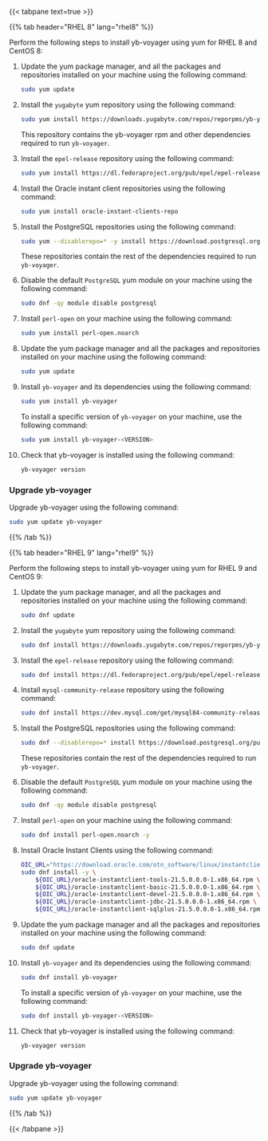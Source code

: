 <!--
+++
private=true
+++
-->

{{< tabpane text=true >}}

{{% tab header="RHEL 8" lang="rhel8" %}}

Perform the following steps to install yb-voyager using yum for RHEL 8 and CentOS 8:

1. Update the yum package manager, and all the packages and repositories installed on your machine using the following command:

    ```sh
    sudo yum update
    ```

1. Install the `yugabyte` yum repository using the following command:

    ```sh
    sudo yum install https://downloads.yugabyte.com/repos/reporpms/yb-yum-repo-1.1-0.noarch.rpm
    ```

    This repository contains the yb-voyager rpm and other dependencies required to run `yb-voyager`.

1. Install the `epel-release` repository using the following command:

    ```sh
    sudo yum install https://dl.fedoraproject.org/pub/epel/epel-release-latest-8.noarch.rpm
    ```

1. Install the Oracle instant client repositories using the following command:

    ```sh
    sudo yum install oracle-instant-clients-repo
    ```

1. Install the PostgreSQL repositories using the following command:

    ```sh
    sudo yum --disablerepo=* -y install https://download.postgresql.org/pub/repos/yum/reporpms/EL-8-x86_64/pgdg-redhat-repo-latest.noarch.rpm
    ```

    These repositories contain the rest of the dependencies required to run `yb-voyager`.

1. Disable the default `PostgreSQL` yum module on your machine using the following command:

    ```sh
    sudo dnf -qy module disable postgresql
    ```

1. Install `perl-open` on your machine using the following command:

    ```sh
    sudo yum install perl-open.noarch
    ```

1. Update the yum package manager and all the packages and repositories installed on your machine using the following command:

    ```sh
    sudo yum update
    ```

1. Install `yb-voyager` and its dependencies using the following command:

    ```sh
    sudo yum install yb-voyager
    ```

   To install a specific version of `yb-voyager` on your machine, use the following command:

    ```sh
    sudo yum install yb-voyager-<VERSION>
    ```

1. Check that yb-voyager is installed using the following command:

    ```sh
    yb-voyager version
    ```

### Upgrade yb-voyager

Upgrade yb-voyager using the following command:

```sh
sudo yum update yb-voyager
```

{{% /tab %}}

{{% tab header="RHEL 9" lang="rhel9" %}}

Perform the following steps to install yb-voyager using yum for RHEL 9 and CentOS 9:

1. Update the yum package manager, and all the packages and repositories installed on your machine using the following command:

    ```sh
    sudo dnf update
    ```

1. Install the `yugabyte` yum repository using the following command:

    ```sh
    sudo dnf install https://downloads.yugabyte.com/repos/reporpms/yb-yum-repo-1.1-0.noarch.rpm -y
    ```

1. Install the `epel-release` repository using the following command:

    ```sh
    sudo dnf install https://dl.fedoraproject.org/pub/epel/epel-release-latest-9.noarch.rpm -y
    ```

1. Install `mysql-community-release` repository using the following command:

    ```sh
    sudo dnf install https://dev.mysql.com/get/mysql84-community-release-el9-1.noarch.rpm -y
    ```

1. Install the PostgreSQL repositories using the following command:

    ```sh
    sudo dnf --disablerepo=* install https://download.postgresql.org/pub/repos/yum/reporpms/EL-9-x86_64/pgdg-redhat-repo-latest.noarch.rpm -y
    ```

    These repositories contain the rest of the dependencies required to run `yb-voyager`.

1. Disable the default `PostgreSQL` yum module on your machine using the following command:

    ```sh
    sudo dnf -qy module disable postgresql
    ```

1. Install `perl-open` on your machine using the following command:

    ```sh
    sudo dnf install perl-open.noarch -y
    ```

1. Install Oracle Instant Clients using the following command:

    ```sh
    OIC_URL="https://download.oracle.com/otn_software/linux/instantclient/215000" && \
    sudo dnf install -y \
        ${OIC_URL}/oracle-instantclient-tools-21.5.0.0.0-1.x86_64.rpm \
        ${OIC_URL}/oracle-instantclient-basic-21.5.0.0.0-1.x86_64.rpm \
        ${OIC_URL}/oracle-instantclient-devel-21.5.0.0.0-1.x86_64.rpm \
        ${OIC_URL}/oracle-instantclient-jdbc-21.5.0.0.0-1.x86_64.rpm \
        ${OIC_URL}/oracle-instantclient-sqlplus-21.5.0.0.0-1.x86_64.rpm
    ```

1. Update the yum package manager and all the packages and repositories installed on your machine using the following command:

    ```sh
    sudo dnf update
    ```

1. Install `yb-voyager` and its dependencies using the following command:

    ```sh
    sudo dnf install yb-voyager
    ```

    To install a specific version of `yb-voyager` on your machine, use the following command:

    ```sh
    sudo dnf install yb-voyager-<VERSION>
    ```

1. Check that yb-voyager is installed using the following command:

    ```sh
    yb-voyager version
    ```

### Upgrade yb-voyager

Upgrade yb-voyager using the following command:

```sh
sudo yum update yb-voyager
```

{{% /tab %}}

{{< /tabpane >}}
